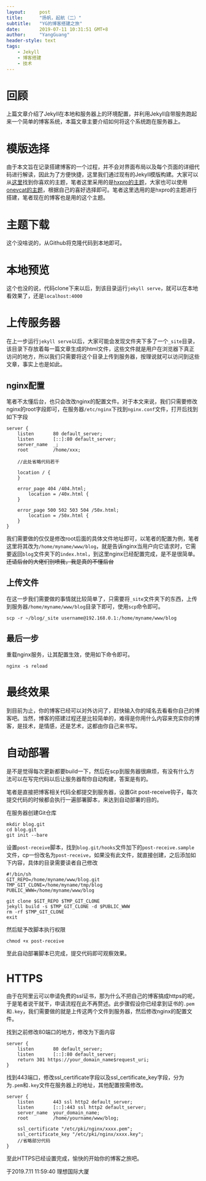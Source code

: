 ```yaml
---
layout:     post
title:      "扬帆，起航（二）"
subtitle:   "YG的博客搭建之旅"
date:       2019-07-11 10:31:51 GMT+8
author:     "YangGuang"
header-style: text
tags:
    - Jekyll
    - 博客搭建
    - 技术
---
```


# 回顾
上篇文章介绍了Jekyll在本地和服务器上的环境配置，并利用Jekyll自带服务跑起来一个简单的博客系统，本篇文章主要介绍如何将这个系统跑在服务器上。

# 模版选择
由于本文旨在记录搭建博客的一个过程，并不会对界面布局以及每个页面的详细代码进行解读，因此为了方便快捷，这里我们通过现有的Jekyll模版构建。大家可以从[这里](http://jekyllthemes.org/)找到你喜欢的主题，笔者这里采用的是[hxpro的主题](https://github.com/Huxpro/huxpro.github.io)，大家也可以使用[onevcat的主题](https://github.com/onevcat/OneV-s-Den)，根据自己的喜好选择即可。笔者这里选用的是hxpro的主题进行搭建，笔者现在的博客也是用的这个主题。

# 主题下载
这个没啥说的，从Github将克隆代码到本地即可。

# 本地预览
这个也没的说，代码clone下来以后，到该目录运行`jekyll serve`，就可以在本地看效果了，还是`localhost:4000`

# 上传服务器
在上一步运行`jekyll serve`以后，大家可能会发现文件夹下多了一个`_site`目录，该目录下存放着每一篇文章生成的html文件，这些文件就是用户在浏览器下真正访问的地方，所以我们只需要将这个目录上传到服务器，按理说就可以访问到这些文章，事实上也是如此。

## nginx配置
笔者不太懂后台，也只会改改nginx的配置文件。对于本文来说，我们只需要修改nginx的root字段即可，在服务器`/etc/nginx`下找到`nginx.conf`文件，打开后找到如下字段

```
server {
    listen       80 default_server;
    listen       [::]:80 default_server;
    server_name  _;            
    root         /home/xxx;

    //此处省略代码若干

    location / {
    }
                                    
    error_page 404 /404.html;
        location = /40x.html {
    }

    error_page 500 502 503 504 /50x.html;
        location = /50x.html {
    }
}
```
我们需要做的仅仅是修改root后面的具体文件地址即可，以笔者的配置为例，笔者这里将其改为`/home/myname/www/blog`，就是告诉nginx当用户向它请求时，它需要返回`blog`文件夹下的`index.html`，到这里nginx已经配置完成，是不是很简单。
~~还请后台的大佬们别喷我，我是真的不懂后台~~

## 上传文件
在这一步我们需要做的事情就比较简单了，只需要将`_site`文件夹下的东西，上传到服务器`/home/myname/www/blog`目录下即可，使用`scp`命令即可。
```
scp -r ~/blog/_site username@192.168.0.1:/home/myname/www/blog
```
## 最后一步
重载nginx服务，让其配置生效，使用如下命令即可。
```
nginx -s reload
```
# 最终效果
到目前为止，你的博客已经可以对外访问了，赶快输入你的域名去看看你自己的博客吧。当然，博客的搭建过程还是比较简单的，难得是你用什么内容来充实你的博客，是技术，是情感，还是艺术，这都由你自己来书写。

# 自动部署
是不是觉得每次更新都要build一下，然后在scp到服务器很麻烦，有没有什么方法可以在写完代码以后让服务器帮你自动构建，答案是有的。

笔者是直接把博客相关代码全都提交到服务器，设置Git post-receive钩子，每次提交代码的时候都会执行一遍部署脚本，来达到自动部署的目的。

在服务器创建Git仓库
```
mkdir blog.git
cd blog.git
git init --bare
```
设置`post-receive`脚本，找到`blog.git/hooks`文件加下的`post-receive.sample`文件，cp一份改名为`post-receive`，如果没有此文件，就直接创建，之后添加如下内容，具体的目录需要读者自己修改
```shell
#!/bin/sh
GIT_REPO=/home/myname/www/blog.git
TMP_GIT_CLONE=/home/myname/tmp/blog
PUBLIC_WWW=/home/myname/www/blog

git clone $GIT_REPO $TMP_GIT_CLONE
jekyll build -s $TMP_GIT_CLONE -d $PUBLIC_WWW
rm -rf $TMP_GIT_CLONE
exit
```
然后赋予改脚本执行权限
```
chmod +x post-receive
```
至此自动部署脚本已完成，提交代码即可观察效果。

# HTTPS
由于在阿里云可以申请免费的ssl证书，那为什么不把自己的博客搞成https的呢，于是笔者说干就干，申请流程在此不再赘述。此步骤假设你已经拿到证书的`.pem`和`.key`，我们需要做的就是上传这两个文件到服务器，然后修改nginx的配置文件。

找到之前修改80端口的地方，修改为下面内容
```
server {
    listen       80 default_server;
    listen       [::]:80 default_server;
    return 301 https://your_domain_name$request_uri;
}
```
找到443端口，修改ssl_certificate字段以及ssl_certificate_key字段，分为为`.pem`和`.key`文件在服务器上的地址，其他配置按需修改。

```
server {
    listen       443 ssl http2 default_server;
    listen       [::]:443 ssl http2 default_server;
    server_name  your_domain_name;
    root         /home/yourname/www/blog;

    ssl_certificate "/etc/pki/nginx/xxxx.pem";
    ssl_certificate_key "/etc/pki/nginx/xxxx.key";
    //省略部分代码
}
```
至此HTTPS已经设置完成，愉快的开始你的博客之旅吧。

于2019.7.11 11:59:40 理想国际大厦